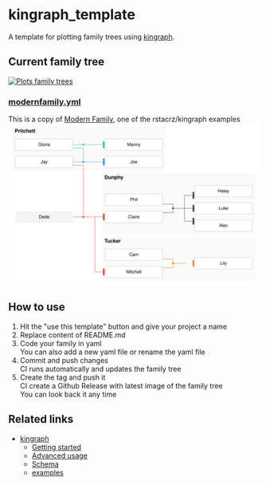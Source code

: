 # kingraph_template
A template for plotting family trees using [kingraph](https://github.com/rstacruz/kingraph).

## Current family tree
[![Plots family trees](https://github.com/okdwtr/kingraph_template/actions/workflows/main.yml/badge.svg)](https://github.com/okdwtr/kingraph_template/actions/workflows/main.yml)
### [modernfamily.yml](modernfamily.yml)
This is a copy of [Modern Family](https://github.com/rstacruz/kingraph/blob/master/examples/modernfamily.yml), one of the rstacrz/kingraph examples
![](modernfamily.svg)

## How to use
1. Hit the "use this template" button and give your project a name
1. Replace content of README.md
1. Code your family in yaml  
   You can also add a new yaml file or rename the yaml file
1. Commit and push changes  
   CI runs automatically and updates the family tree
1. Create the tag and push it  
   CI create a Github Release with latest image of the family tree  
   You can look back it any time

## Related links
- [kingraph](https://github.com/rstacruz/kingraph)
    - [Getting started](https://github.com/rstacruz/kingraph/blob/master/docs/getting_started.md)
    - [Advanced usage](https://github.com/rstacruz/kingraph/blob/master/docs/advanced.md)
    - [Schema](https://github.com/rstacruz/kingraph/blob/master/docs/schema.md)
    - [examples](https://github.com/rstacruz/kingraph/tree/master/examples)
